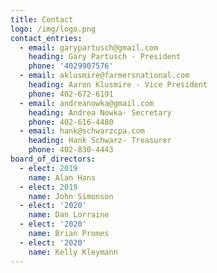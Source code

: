 ```yaml
---
title: Contact
logo: /img/logo.png
contact_entries:
  - email: garypartusch@gmail.com
    heading: Gary Partusch - President
    phone: '4029907576'
  - email: aklusmire@farmersnational.com
    heading: Aaron Klusmire - Vice President
    phone: 402-672-6191
  - email: andreanowka@gmail.com
    heading: Andrea Nowka- Secretary
    phone: 402-616-4480
  - email: hank@schwarzcpa.com
    heading: Hank Schwarz- Treasurer
    phone: 402-830-4443
board_of_directors:
  - elect: 2019
    name: Alan Hans
  - elect: 2019
    name: John Simonson
  - elect: '2020'
    name: Dan Lorraine
  - elect: '2020'
    name: Brian Promes
  - elect: '2020'
    name: Kelly Kleymann
---
```


